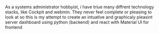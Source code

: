 As a systems administrator hobbyist, i have triue many diffrent technology stacks, like Cockpit and webmin. 
They never feel complete or pleasing to look at so this is my attempt to create an intuative and graphicaly pleasint server dashboard using python (backend) and react with Material UI for frontend
